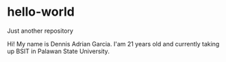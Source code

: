 # hello-world
Just another repository

Hi! My name is Dennis Adrian Garcia. I'am 21 years old and currently taking up BSIT in Palawan State University. 
